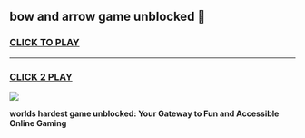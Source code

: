 
## bow and arrow game unblocked 👋
<h3>
<a href="https://premium.freeplayer.one?title=bow_and_arrow_game_unblocked&ref=13F">CLICK TO PLAY</a></h3>
<hr>

<h3>
<a href="https://premium.freeplayer.one?title=bow_and_arrow_game_unblocked&ref=13F">CLICK 2 PLAY</a>
  
</h3>

<a href="https://premium.freeplayer.one?title=bow_and_arrow_game_unblocked&ref=12F/"><img src="https://clearcache.store/games.png"></a>


**worlds hardest game unblocked: Your Gateway to Fun and Accessible Online Gaming**
